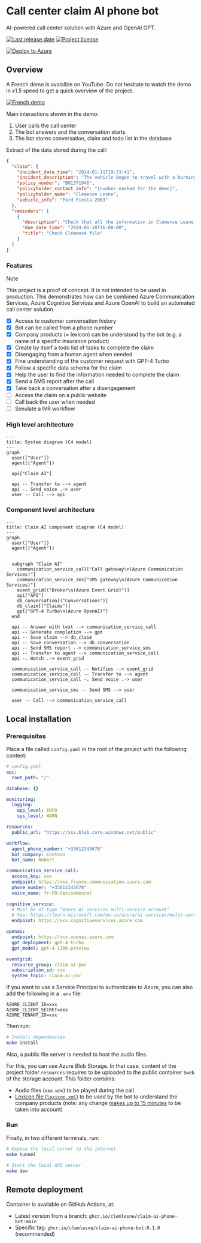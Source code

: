 # Call center claim AI phone bot

AI-powered call center solution with Azure and OpenAI GPT.

<!-- github.com badges -->
[![Last release date](https://img.shields.io/github/release-date/clemlesne/claim-ai-phone-bot)](https://github.com/clemlesne/claim-ai-phone-bot/releases)
[![Project license](https://img.shields.io/github/license/clemlesne/claim-ai-phone-bot)](https://github.com/clemlesne/claim-ai-phone-bot/blob/main/LICENSE)

[![Deploy to Azure](https://aka.ms/deploytoazurebutton)](https://portal.azure.com/#create/Microsoft.Template/uri/https%3A%2F%2Fraw.githubusercontent.com%2Fclemlesne%2Fclaim-ai-phone-bot%2Fmain%2Fbicep%2Fmain.bicep)

## Overview

A French demo is avaialble on YouTube. Do not hesitate to watch the demo in x1.5 speed to get a quick overview of the project.

[![French demo](https://img.youtube.com/vi/gnnin34V7Zg/maxresdefault.jpg)](https://www.youtube.com/watch?v=gnnin34V7Zg)

Main interactions shown in the demo:

1. User calls the call center
2. The bot answers and the conversation starts
3. The bot stores conversation, claim and todo list in the database

Extract of the data stored during the call:

```json
{
  "claim": {
    "incident_date_time": "2024-01-11T19:33:41",
    "incident_description": "The vehicle began to travel with a burning smell and the driver pulled over to the side of the freeway.",
    "policy_number": "B01371946",
    "policyholder_contact_info": "[number masked for the demo]",
    "policyholder_name": "Clémence Lesne",
    "vehicle_info": "Ford Fiesta 2003"
  },
  "reminders": [
    {
      "description": "Check that all the information in Clémence Lesne's file is correct and complete.",
      "due_date_time": "2024-01-18T16:00:00",
      "title": "Check Clémence file"
    }
  ]
}
```

### Features

> [!NOTE]
> This project is a proof of concept. It is not intended to be used in production. This demonstrates how can be combined Azure Communication Services, Azure Cognitive Services and Azure OpenAI to build an automated call center solution.

- [x] Access to customer conversation history
- [x] Bot can be called from a phone number
- [x] Company products (= lexicon) can be understood by the bot (e.g. a name of a specific insurance product)
- [x] Create by itself a todo list of tasks to complete the claim
- [x] Disengaging from a human agent when needed
- [x] Fine understanding of the customer request with GPT-4 Turbo
- [x] Follow a specific data schema for the claim
- [x] Help the user to find the information needed to complete the claim
- [x] Send a SMS report after the call
- [x] Take back a conversation after a disengagement
- [ ] Access the claim on a public website
- [ ] Call back the user when needed
- [ ] Simulate a IVR workflow

### High level architecture

```mermaid
---
title: System diagram (C4 model)
---
graph
  user(["User"])
  agent(["Agent"])

  api["Claim AI"]

  api -- Transfer to --> agent
  api -. Send voice .-> user
  user -- Call --> api
```

### Component level architecture

```mermaid
---
title: Claim AI component diagram (C4 model)
---
graph
  user(["User"])
  agent(["Agent"])


  subgraph "Claim AI"
    communication_service_call["Call gateway\n(Azure Communication Services)"]
    communication_service_sms["SMS gateway\n(Azure Communication Services)"]
    event_grid[("Broker\n(Azure Event Grid)")]
    api["API"]
    db_conversation[("Conversations")]
    db_claim[("Claims")]
    gpt["GPT-4 Turbo\n(Azure OpenAI)"]
  end

  api -- Answer with text --> communication_service_call
  api -- Generate completion --> gpt
  api -- Save claim --> db_claim
  api -- Save conversation --> db_conversation
  api -- Send SMS report --> communication_service_sms
  api -- Transfer to agent --> communication_service_call
  api -. Watch .-> event_grid

  communication_service_call -- Notifies --> event_grid
  communication_service_call -- Transfer to --> agent
  communication_service_call -. Send voice .-> user

  communication_service_sms -- Send SMS --> user

  user -- Call --> communication_service_call
```

## Local installation

### Prerequisites

Place a file called `config.yaml` in the root of the project with the following content:

```yaml
# config.yaml
api:
  root_path: "/"

database: {}

monitoring:
  logging:
    app_level: INFO
    sys_level: WARN

resources:
  public_url: "https://xxx.blob.core.windows.net/public"

workflow:
  agent_phone_number: "+33612345678"
  bot_company: Contoso
  bot_name: Robert

communication_service_call:
  access_key: xxx
  endpoint: https://xxx.france.communication.azure.com
  phone_number: "+33612345678"
  voice_name: fr-FR-DeniseNeural

cognitive_service:
  # Must be of type "Azure AI services multi-service account"
  # See: https://learn.microsoft.com/en-us/azure/ai-services/multi-service-resource?tabs=macos&pivots=azportal#create-a-new-multi-service-resource
  endpoint: https://xxx.cognitiveservices.azure.com

openai:
  endpoint: https://xxx.openai.azure.com
  gpt_deployment: gpt-4-turbo
  gpt_model: gpt-4-1106-preview

eventgrid:
  resource_group: claim-ai-poc
  subscription_id: xxx
  system_topic: claim-ai-poc
```

If you want to use a Service Principal to authenticate to Azure, you can also add the following in a `.env` file:

```dotenv
AZURE_CLIENT_ID=xxx
AZURE_CLIENT_SECRET=xxx
AZURE_TENANT_ID=xxx
```

Then run:

```bash
# Install dependencies
make install
```

Also, a public file server is needed to host the audio files.

For this, you can use Azure Blob Storage. In that case, content of the project folder `resources` requires to be uploaded to the public container `$web` of the storage account. This folder contains:

- Audio files (`xxx.wav`) to be played during the call
- [Lexicon file (`lexicon.xml`)](https://learn.microsoft.com/en-us/azure/ai-services/speech-service/speech-synthesis-markup-pronunciation#custom-lexicon) to be used by the bot to understand the company products (note: any change [makes up to 15 minutes](https://learn.microsoft.com/en-us/azure/ai-services/speech-service/speech-synthesis-markup-pronunciation#custom-lexicon-file) to be taken into account)

### Run

Finally, in two different terminals, run:

```bash
# Expose the local server to the internet
make tunnel
```

```bash
# Start the local API server
make dev
```

## Remote deployment

Container is available on GitHub Actions, at:

- Latest version from a branch: `ghcr.io/clemlesne/claim-ai-phone-bot:main`
- Specific tag: `ghcr.io/clemlesne/claim-ai-phone-bot:0.1.0` (recommended)
